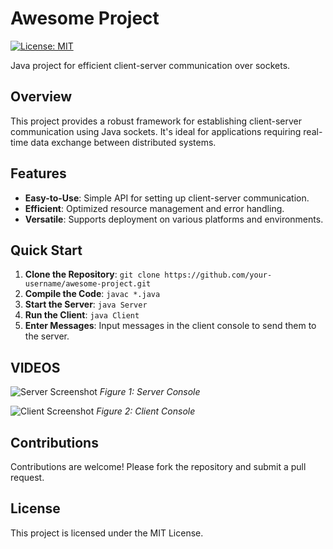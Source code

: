 # Awesome Project

[![License: MIT](https://img.shields.io/badge/License-MIT-yellow.svg)](https://opensource.org/licenses/MIT)

Java project for efficient client-server communication over sockets.

## Overview

This project provides a robust framework for establishing client-server communication using Java sockets. It's ideal for applications requiring real-time data exchange between distributed systems.

## Features

- **Easy-to-Use**: Simple API for setting up client-server communication.
- **Efficient**: Optimized resource management and error handling.
- **Versatile**: Supports deployment on various platforms and environments.

## Quick Start

1. **Clone the Repository**: `git clone https://github.com/your-username/awesome-project.git`
2. **Compile the Code**: `javac *.java`
3. **Start the Server**: `java Server`
4. **Run the Client**: `java Client`
5. **Enter Messages**: Input messages in the client console to send them to the server.

## VIDEOS

![Server Screenshot](screenshots/server.png)
*Figure 1: Server Console*

![Client Screenshot](screenshots/client.png)
*Figure 2: Client Console*

## Contributions

Contributions are welcome! Please fork the repository and submit a pull request.

## License

This project is licensed under the MIT License.
